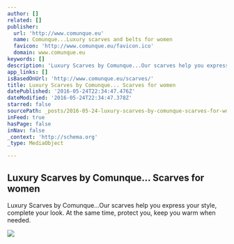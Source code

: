 ```yaml
---
author: []
related: []
publisher:
  url: 'http://www.comunque.eu'
  name: Comunque...Luxury scarves and belts for women
  favicon: 'http://www.comunque.eu/favicon.ico'
  domain: www.comunque.eu
keywords: []
description: 'Luxury Scarves by Comunque...Our scarves help you express your style, complete your look. At the same time, protect you, keep you warm when needed.'
app_links: []
isBasedOnUrl: 'http://www.comunque.eu/scarves/'
title: Luxury Scarves by Comunque... Scarves for women
datePublished: '2016-05-24T22:34:47.476Z'
dateModified: '2016-05-24T22:34:47.378Z'
starred: false
sourcePath: _posts/2016-05-24-luxury-scarves-by-comunque-scarves-for-women.md
inFeed: true
hasPage: false
inNav: false
_context: 'http://schema.org'
_type: MediaObject

---
```

<article style=""><h1>Luxury Scarves by Comunque... Scarves for women</h1><p>Luxury Scarves by Comunque...Our scarves help you express your style, complete your look. At the same time, protect you, keep you warm when needed.</p><img src="http://www.comunque.eu/wp-content/uploads/2015/04/Voorkant.png" /></article>